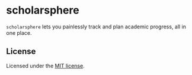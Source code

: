 # scholarsphere
`scholarsphere` lets you painlessly track and plan academic progress, all in one place. 

## License
Licensed under the [MIT license](https://github.com/williampettit/scholarsphere/blob/main/LICENSE.md).
